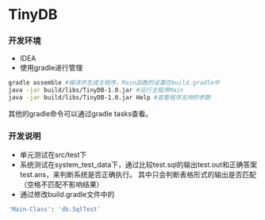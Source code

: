 # TinyDB

### 开发环境
- IDEA
- 使用gradle进行管理
```bash
gradle assemble #编译并生成主程序，Main函数的设置在build.gradle中
java -jar build/libs/TinyDB-1.0.jar #运行主程序Main
java -jar build/libs/TinyDB-1.0.jar Help #查看程序支持的参数
```
其他的gradle命令可以通过gradle tasks查看。



### 开发说明
- 单元测试在src/test下
- 系统测试在system_test_data下，通过比较test.sql的输出test.out和正确答案test.ans，来判断系统是否正确执行。 其中只会判断表格形式的输出是否匹配（空格不匹配不影响结果）
- 通过修改build.gradle文件中的
```bash
'Main-Class': 'db.SqlTest'
```
